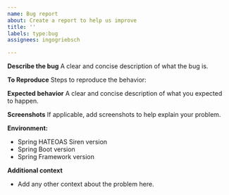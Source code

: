 ```yaml
---
name: Bug report
about: Create a report to help us improve
title: ''
labels: type:bug
assignees: ingogriebsch

---
```


**Describe the bug**
A clear and concise description of what the bug is.

**To Reproduce**
Steps to reproduce the behavior:

**Expected behavior**
A clear and concise description of what you expected to happen.

**Screenshots**
If applicable, add screenshots to help explain your problem.

**Environment:**
 - Spring HATEOAS Siren version
 - Spring Boot version
 - Spring Framework version

**Additional context**
 - Add any other context about the problem here.
